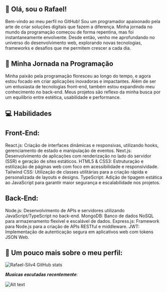 ## 👋 Olá, sou o Rafael!


Bem-vindo ao meu perfil no GitHub! Sou um programador apaixonado pela arte de criar soluções digitais que fazem a diferença. Minha jornada no mundo da programação começou de forma repentina, mas foi instantaneamente envolvente. Desde então, venho me aprofundando no universo do desenvolvimento web, explorando novas tecnologias, frameworks e desafios que me permitem crescer a cada dia.

## 🌱 Minha Jornada na Programação


Minha paixão pela programação floresceu ao longo do tempo, e agora estou focado em criar aplicações inovadoras e impactantes. Além de ser um entusiasta de tecnologias front-end, também estou expandindo meu conhecimento no back-end. Meus projetos são reflexo da minha busca por um equilíbrio entre estética, usabilidade e performance.

## 💻 Habilidades


## Front-End:

React.js: Criação de interfaces dinâmicas e responsivas, utilizando hooks, gerenciamento de estado e manipulação de eventos.
Next.js: Desenvolvimento de aplicações com renderização no lado do servidor (SSR) e geração de sites estáticos.
HTML5 & CSS3: Estruturação e estilização de páginas web com foco em acessibilidade e responsividade.
Tailwind CSS: Utilização de classes utilitárias para a criação rápida e personalizada de layouts e designs.
TypeScript: Adição de tipagem estática ao JavaScript para garantir maior segurança e escalabilidade nos projetos.


## Back-End:

Node.js: Desenvolvimento de APIs e servidores utilizando JavaScript/TypeScript no back-end.
MongoDB: Banco de dados NoSQL para armazenamento flexível e escalável de dados.
Express.js: Framework para Node.js para a criação de APIs RESTful e middleware.
JWT: Implementação de autenticação segura em aplicativos web com tokens JSON Web.


## 🚀  Um pouco mais sobre o meu perfil:
![Rafael-Silv4 GitHub stats](https://github-readme-stats.vercel.app/api?username=RafaelSilva&show_icons=true&theme=radical)


𝑴𝒖𝒔𝒊𝒄𝒂𝒔 𝒆𝒔𝒄𝒖𝒕𝒂𝒅𝒂𝒔 𝒓𝒆𝒄𝒆𝒏𝒕𝒆𝒎𝒆𝒏𝒕𝒆:

![Alt text](https://spotify-recently-played-readme.vercel.app/api?user=rafasilva_50)
